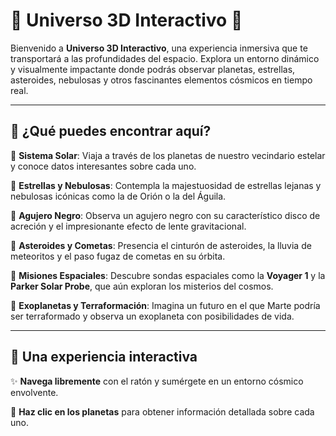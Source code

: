 # 🌌 Universo 3D Interactivo 🌠  

Bienvenido a **Universo 3D Interactivo**, una experiencia inmersiva que te transportará a las profundidades del espacio. Explora un entorno dinámico y visualmente impactante donde podrás observar planetas, estrellas, asteroides, nebulosas y otros fascinantes elementos cósmicos en tiempo real.  

---

## 🚀 ¿Qué puedes encontrar aquí?  

🔸 **Sistema Solar**: Viaja a través de los planetas de nuestro vecindario estelar y conoce datos interesantes sobre cada uno.  

🔸 **Estrellas y Nebulosas**: Contempla la majestuosidad de estrellas lejanas y nebulosas icónicas como la de Orión o la del Águila.  

🔸 **Agujero Negro**: Observa un agujero negro con su característico disco de acreción y el impresionante efecto de lente gravitacional.  

🔸 **Asteroides y Cometas**: Presencia el cinturón de asteroides, la lluvia de meteoritos y el paso fugaz de cometas en su órbita.  

🔸 **Misiones Espaciales**: Descubre sondas espaciales como la **Voyager 1** y la **Parker Solar Probe**, que aún exploran los misterios del cosmos.  

🔸 **Exoplanetas y Terraformación**: Imagina un futuro en el que Marte podría ser terraformado y observa un exoplaneta con posibilidades de vida.  

---

## 🔭 Una experiencia interactiva  

✨ **Navega libremente** con el ratón y sumérgete en un entorno cósmico envolvente.  

💫 **Haz clic en los planetas** para obtener información detallada sobre cada uno.  
